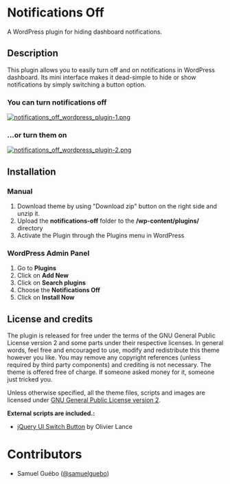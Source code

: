 # Notifications Off
A WordPress plugin for hiding dashboard notifications.

## Description
This plugin allows you to easily turn off and on notifications in WordPress dashboard. Its mini interface makes it dead-simple to hide or show notifications by simply switching a button option.

### You can turn notifications off
[![notifications_off_wordpress_plugin-1.png](https://s6.postimg.org/8ihnig44h/notifications_off_wordpress_plugin-1.png)](https://postimg.org/image/8v91omme5/)

### ...or turn them on
[![notifications_off_wordpress_plugin-2.png](https://s6.postimg.org/e7xw2raap/notifications_off_wordpress_plugin-2.png)](https://postimg.org/image/e7xw2raal/)

## Installation

### Manual

1. Download theme by using "Download zip" button on the right side and unzip it.
2. Upload the **notifications-off** folder to the **/wp-content/plugins/** directory
3. Activate the Plugin through the Plugins menu in WordPress
 
### WordPress Admin Panel

1. Go to **Plugins**
2. Click on **Add New**
3. Click on **Search plugins**
4. Choose the **Notifications Off**
5. Click on **Install Now**

## License and credits

The plugin is released for free under the terms of the GNU General Public License version 2
and some parts under their respective licenses.
In general words, feel free and encouraged to use, modify and redistribute this theme however you like.
You may remove any copyright references (unless required by third party components) and crediting is not necessary.
The theme is offered free of charge. If someone asked money for it, someone just tricked you.

Unless otherwise specified, all the theme files, scripts and images are licensed under [GNU General Public License version 2](http://github.com/samuelguebo/notifications-off/LICENSE).

**External scripts are included.:**
- [jQuery UI Switch Button](olance.github.io/jQuery-switchButton) by Olivier Lance


# Contributors
 * Samuel Gu&eacute;bo ([@samuelguebo](http://twitter.com/samuelguebo))